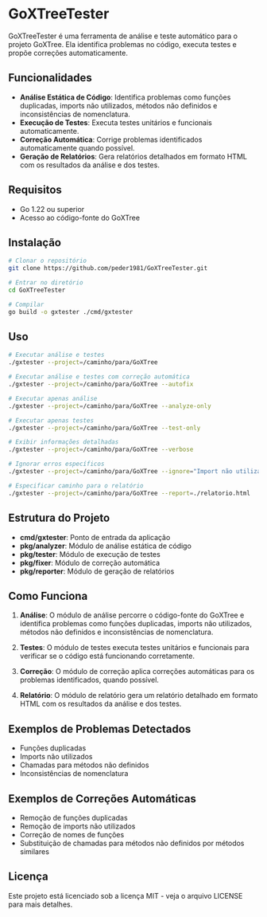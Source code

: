 # GoXTreeTester

GoXTreeTester é uma ferramenta de análise e teste automático para o projeto GoXTree. Ela identifica problemas no código, executa testes e propõe correções automaticamente.

## Funcionalidades

- **Análise Estática de Código**: Identifica problemas como funções duplicadas, imports não utilizados, métodos não definidos e inconsistências de nomenclatura.
- **Execução de Testes**: Executa testes unitários e funcionais automaticamente.
- **Correção Automática**: Corrige problemas identificados automaticamente quando possível.
- **Geração de Relatórios**: Gera relatórios detalhados em formato HTML com os resultados da análise e dos testes.

## Requisitos

- Go 1.22 ou superior
- Acesso ao código-fonte do GoXTree

## Instalação

```bash
# Clonar o repositório
git clone https://github.com/peder1981/GoXTreeTester.git

# Entrar no diretório
cd GoXTreeTester

# Compilar
go build -o gxtester ./cmd/gxtester
```

## Uso

```bash
# Executar análise e testes
./gxtester --project=/caminho/para/GoXTree

# Executar análise e testes com correção automática
./gxtester --project=/caminho/para/GoXTree --autofix

# Executar apenas análise
./gxtester --project=/caminho/para/GoXTree --analyze-only

# Executar apenas testes
./gxtester --project=/caminho/para/GoXTree --test-only

# Exibir informações detalhadas
./gxtester --project=/caminho/para/GoXTree --verbose

# Ignorar erros específicos
./gxtester --project=/caminho/para/GoXTree --ignore="Import não utilizado"

# Especificar caminho para o relatório
./gxtester --project=/caminho/para/GoXTree --report=./relatorio.html
```

## Estrutura do Projeto

- **cmd/gxtester**: Ponto de entrada da aplicação
- **pkg/analyzer**: Módulo de análise estática de código
- **pkg/tester**: Módulo de execução de testes
- **pkg/fixer**: Módulo de correção automática
- **pkg/reporter**: Módulo de geração de relatórios

## Como Funciona

1. **Análise**: O módulo de análise percorre o código-fonte do GoXTree e identifica problemas como funções duplicadas, imports não utilizados, métodos não definidos e inconsistências de nomenclatura.

2. **Testes**: O módulo de testes executa testes unitários e funcionais para verificar se o código está funcionando corretamente.

3. **Correção**: O módulo de correção aplica correções automáticas para os problemas identificados, quando possível.

4. **Relatório**: O módulo de relatório gera um relatório detalhado em formato HTML com os resultados da análise e dos testes.

## Exemplos de Problemas Detectados

- Funções duplicadas
- Imports não utilizados
- Chamadas para métodos não definidos
- Inconsistências de nomenclatura

## Exemplos de Correções Automáticas

- Remoção de funções duplicadas
- Remoção de imports não utilizados
- Correção de nomes de funções
- Substituição de chamadas para métodos não definidos por métodos similares

## Licença

Este projeto está licenciado sob a licença MIT - veja o arquivo LICENSE para mais detalhes.
